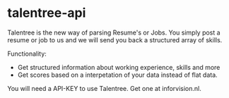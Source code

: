 # talentree-api
Talentree is the new way of parsing Resume's or Jobs. You simply post a resume or job to us and we will send you back a structured array of skills.

Functionality:
- Get structured information about working experience, skills and more
- Get scores based on a interpetation of your data instead of flat data.

You will need a API-KEY to use Talentree. Get one at inforvision.nl.